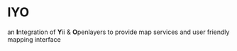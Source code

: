 IYO
===

an <b>I</b>ntegration of <b>Y</b>ii &amp; <b>O</b>penlayers to provide map services and user friendly mapping interface
